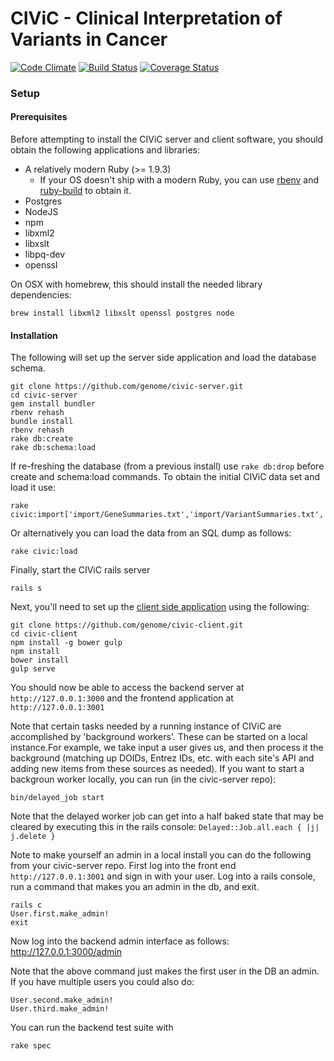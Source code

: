 # CIViC - Clinical Interpretation of Variants in Cancer

[![Code Climate](https://codeclimate.com/github/genome/civic-server/badges/gpa.svg)](https://codeclimate.com/github/genome/civic-server)
[![Build Status](https://travis-ci.org/genome/civic-server.svg)](https://travis-ci.org/genome/civic-server)
[![Coverage Status](https://img.shields.io/coveralls/genome/civic-server.svg)](https://coveralls.io/r/genome/civic-server)

### Setup

#### Prerequisites

Before attempting to install the CIViC server and client software, you should obtain the following applications and libraries:

 * A relatively modern Ruby (>= 1.9.3)
    * If your OS doesn't ship with a modern Ruby, you can use [rbenv](https://github.com/sstephenson/rbenv) and [ruby-build](https://github.com/sstephenson/ruby-build) to obtain it.
 * Postgres
 * NodeJS
 * npm
 * libxml2
 * libxslt
 * libpq-dev
 * openssl

On OSX with homebrew, this should install the needed library dependencies: 

    brew install libxml2 libxslt openssl postgres node

#### Installation
The following will set up the server side application and load the database schema.

    git clone https://github.com/genome/civic-server.git
    cd civic-server
    gem install bundler
    rbenv rehash
    bundle install
    rbenv rehash
    rake db:create
    rake db:schema:load

If re-freshing the database (from a previous install) use `rake db:drop` before create and schema:load commands. To obtain the initial CIViC data set and load it use:

    rake civic:import['import/GeneSummaries.txt','import/VariantSummaries.txt','import/ClinActionEvidence.txt','import/VariantGroupSummaries.txt']

Or alternatively you can load the data from an SQL dump as follows:

    rake civic:load

Finally, start the CIViC rails server

    rails s

Next, you'll need to set up the [client side application](https://github.com/genome/civic-client) using the following:

    git clone https://github.com/genome/civic-client.git
    cd civic-client
    npm install -g bower gulp
    npm install
    bower install
    gulp serve

You should now be able to access the backend server at `http://127.0.0.1:3000` and the frontend application at `http://127.0.0.1:3001`

Note that certain tasks needed by a running instance of CIViC are accomplished by 'background workers'. These can be started on a local instance.For example, we take input a user gives us, and then process it the background (matching up DOIDs, Entrez IDs, etc. with each site's API and adding new items from these sources as needed). If you want to start a backgroun worker locally, you can run (in the civic-server repo): 

    bin/delayed_job start 

Note that the delayed worker job can get into a half baked state that may be cleared by executing this in the rails console: `Delayed::Job.all.each { |j| j.delete }` 

Note to make yourself an admin in a local install you can do the following from your civic-server repo.
First log into the front end `http://127.0.0.1:3001` and sign in with your user.
Log into a rails console, run a command that makes you an admin in the db, and exit.

    rails c
    User.first.make_admin!
    exit

Now log into the backend admin interface as follows:
http://127.0.0.1:3000/admin

Note that the above command just makes the first user in the DB an admin.  If you have multiple users you could also do: 

    User.second.make_admin!
    User.third.make_admin!

You can run the backend test suite with

    rake spec

